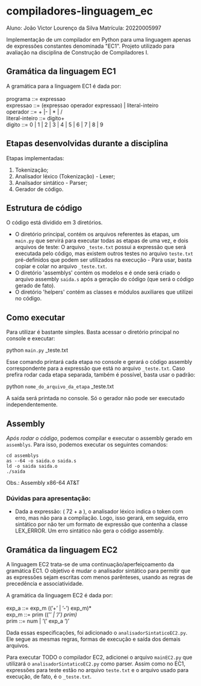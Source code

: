 # compiladores-linguagem_ec

Aluno: João Victor Lourenço da Silva
Matrícula: 20220005997

Implementação de um compilador em Python para uma linguagem apenas de expressões constantes denominada "EC1". Projeto utilizado para avaliação na disciplina de Construção de Compiladores I. 

## Gramática da linguagem EC1

 A gramática para a linguagem EC1 é dada por: <br><br>
 programa ::= expressao <br>
 expressao ::= (expressao operador expressao) | literal-inteiro <br>
 operador ::= + |- | * | / <br>
 literal-inteiro ::= digito+ <br>
 digito ::= 0 | 1 | 2 | 3 | 4 | 5 | 6 | 7 | 8 | 9 <br>

## Etapas desenvolvidas durante a disciplina

Etapas implementadas:
1. Tokenização;
2. Analisador léxico (Tokenização) - Lexer;
3. Anailsador sintático - Parser;
4. Gerador de código.

## Estrutura de código

O código está dividido em 3 diretórios. 

- O diretório principal, contém os arquivos referentes às etapas, um `main.py` que servirá para executar todas as etapas de uma vez, e dois arquivos de teste: O arquivo `_teste.txt` possui a expressão que será executada pelo código, mas existem outros testes no arquivo `teste.txt` pré-definidos que podem ser utilizados na execução - Para usar, basta copiar e colar no arquivo `_teste.txt`. 
- O diretório 'assemblys' contém os modelos e é onde será criado o arquivo assembly `saida.s` após a geração do código (que será o código gerado de fato).
- O diretório 'helpers' contém as classes e módulos auxiliares que utilizei no código.

## Como executar

Para utilizar é bastante simples. Basta acessar o diretório principal no console e executar: 

python `main.py` _teste.txt

Esse comando printará cada etapa no console e gerará o código assembly correspondente para a expressão que está no arquivo `_teste.txt`.
Caso prefira rodar cada etapa separada, também é possível, basta usar o padrão:

python `nome_do_arquivo_da_etapa` _teste.txt

A saída será printada no console. Só o gerador não pode ser executado independentemente.

## Assembly

*Após rodar o código*, podemos compilar e executar o assembly gerado em `assemblys`. Para isso, podemos executar os seguintes comandos:

`cd assemblys` <br>
`as --64 -o saida.o saida.s` <br>
`ld -o saida saida.o` <br>
`./saida` <br>

Obs.: Assembly x86-64 AT&T

### Dúvidas para apresentação:

- Dada a expressão: ( 72 + a ), o analisador léxico indica o token com erro, mas não para a compilação. Logo, isso gerará, em seguida, erro sintático por não ter um formato de expressão que contenha a classe LEX_ERROR. Um erro sintático não gera o código assembly.

## Gramática da linguagem EC2

A linguagem EC2 trata-se de uma continuação/aperfeiçoamento da gramática EC1. O objetivo é mudar o analisador sintático para permitir que as expressões sejam escritas com menos parênteses, usando as regras de precedência e associatividade.

A gramática da linguagem EC2 é dada por: <br><br>
exp_a ::= exp_m ((’+’ | ’-’) exp_m)* <br>
exp_m ::= prim ((’*’ | ’/’) prim)* <br>
prim ::= num | ’(’ exp_a ’)’ <br>

Dada essas especificações, foi adicionado o `analisadorSintaticoEC2.py`. Ele segue as mesmas regras, formas de execução e saída dos demais arquivos.

Para executar TODO o compilador EC2, adicionei o arquivo `mainEC2.py` que utilizará o `analisadorSintaticoEC2.py` como parser. Assim como no EC1, expressões para teste estão no arquivo `teste.txt` e o arquivo usado para execução, de fato, é o `_teste.txt`.
